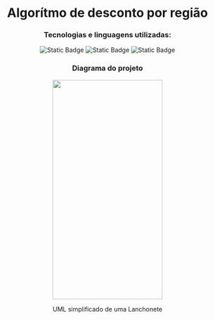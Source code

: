 <h1 align="center">Algorítmo de desconto por região</h1>
<h3 align="center">Tecnologias e linguagens utilizadas: </h3>
<p align="center">
<img  alt="Static Badge" src="https://img.shields.io/badge/Java-v17-blue?style=plastic">
<img  alt="Static Badge" src="https://img.shields.io/badge/IntelliJ-IDEA-red?style=plastic&labelColor=%230000FF">
<img  alt="Static Badge" src="https://img.shields.io/badge/Gradle-v8.5-white?style=plastic&logo=gradle&labelColor=%23008000">

</p>

<h3 align="center"> Diagrama do projeto</h3>
<figure>
<p align="center">
<img src="https://i.imgur.com/cECs6CI_d.jpg?maxwidth=520&shape=thumb&fidelity=high" height="500" width="250"/>
<p/>
</figure>
<p align="center">UML simplificado de uma Lanchonete</p>